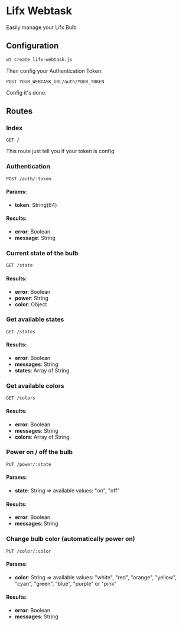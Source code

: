 # Lifx Webtask

Easily manage your Lifx Bulb

## Configuration

```bash
wt create lifx-webtask.js
```

Then config your Authentication Token:
```
POST YOUR_WEBTASK_URL/auth/YOUR_TOKEN
```

Config it's done.

## Routes

### Index
```
GET /
```

This route just tell you if your token is config

### Authentication
```
POST /auth/:token
```

#### Params:
  - **token**: String(64)

#### Results:
  - **error**: Boolean
  - **message**: String

### Current state of the bulb
```
GET /state
```

#### Results:
  - **error**: Boolean
  - **power**: String
  - **color**: Object

### Get available states
```
GET /states
```

#### Results:
  - **error**: Boolean
  - **messages**: String
  - **states**: Array of String

### Get available colors
```
GET /colors
```

#### Results:
  - **error**: Boolean
  - **messages**: String
  - **colors**: Array of String

### Power on / off the bulb
```
PUT /power/:state
```

#### Params:
  - **state**: String => available values: "on", "off"

#### Results:
  - **error**: Boolean
  - **messages**: String

### Change bulb color (automatically power on)
```
PUT /color/:color
```

#### Params:
  - **color**: String => available values: "white", "red", "orange", "yellow", "cyan", "green", "blue", "purple" or "pink"

#### Results:
  - **error**: Boolean
  - **messages**: String
